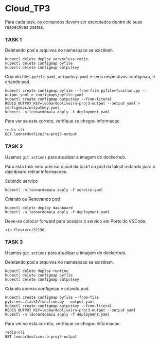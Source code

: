 # Cloud_TP3
Para cada task, os comandos devem ser executados dentro de suas respectivas pastas.
### TASK 1
Deletando pod e arquivos no namespace se existirem.
```
kubectl delete deploy serverless-redis
kubectl delete configmap pyfile
kubectl delete configmap outputkey
```
Criando files `pyfile.yaml`, `outputkey.yaml` e seus respectivos configmap, e criando pod.
```
kubectl create configmap pyfile --from-file pyfile=function.py --output yaml > configmaps/pyfile.yaml
kubectl create configmap outputkey --from-literal REDIS_OUTPUT_KEY=leonardooliveira-proj3-output --output yaml > configmaps/outputkey.yaml
kubectl -n leonardomaia apply -f deployment.yaml
```
Para ver se esta correto, verifique se chegou informacao.
```
redis-cli
GET leonardooliveira-proj3-output
```
### TASK 2
Usamos `git actions` para atualizar a imagem do dockerhub.

Para esta task sera preciso o pod da task1 
ou pod da taks3 rodando para o dashboard retirar informacoes.

Subindo servico
```
kubectl -n leonardomaia apply -f service.yaml
```
Criando ou Renovando pod
```
kubectl delete deploy dashboard
kubectl -n leonardomaia apply -f deployment.yaml
```
Deve-se colocar forward para acessar o servico em Ports do VSCode.
```
<ip Cluster>:32196
```
### TASK 3
Usamos `git actions` para atualizar a imagem do dockerhub.

Deletando pod e arquivos no namespace se existirem.
```
kubectl delete deploy runtime
kubectl delete configmap pyfile
kubectl delete configmap outputkey
```
Criando apenas configmap e criando pod.
```
kubectl create configmap pyfile --from-file pyfile=../task1/function.py --output yaml
kubectl create configmap outputkey --from-literal REDIS_OUTPUT_KEY=leonardooliveira-proj3-output --output yaml
kubectl -n leonardomaia apply -f deployment.yaml
```
Para ver se esta correto, verifique se chegou informacao.
```
redis-cli
GET leonardooliveira-proj3-output
```